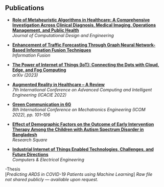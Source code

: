 ## Publications
- [**Role of Metaheuristic Algorithms in Healthcare: A Comprehensive Investigation Across Clinical Diagnosis, Medical Imaging, Operations Management, and Public Health**](https://doi.org/10.1093/jcde/qwae046)  
  *Journal of Computational Design and Engineering*

- [**Enhancement of Traffic Forecasting Through Graph Neural Network-Based Information Fusion Techniques**](https://doi.org/10.1016/j.inffus.2024.102466)  
  *Information Fusion*

- [**The Power of Internet of Things (IoT): Connecting the Dots with Cloud, Edge, and Fog Computing**](https://ui.adsabs.harvard.edu/link_gateway/2023arXiv230903420F/doi:10.48550/arXiv.2309.03420)  
  *arXiv (2023)*

- [**Augmented Reality in Healthcare – A Review**](https://link.springer.com/book/10.1007/978-981-99-5015-7)  
  *7th International Conference on Advanced Computing and Intelligent Engineering (ICACIE 2022)*

- [**Green Communication in 6G**](https://digital-library.theiet.org/content/conferences/10.1049/icp.2022.2273)  
  *8th International Conference on Mechatronics Engineering (ICOM 2022), pp. 101–106*

- [**Effect of Demographic Factors on the Outcome of Early Intervention Therapy Among the Children with Autism Spectrum Disorder in Bangladesh**](https://doi.org/10.21203/rs.3.rs-2398588/v2)  
  *Research Square*

- [**Industrial Internet of Things Enabled Technologies, Challenges, and Future Directions**](http://dx.doi.org/10.1016/j.compeleceng.2023.108847)  
  *Computers & Electrical Engineering*

-Thesis   
  [*Predicting ARDS in COVID-19 Patients using Machine Learning*]
  *Raw file not shared publicly — available upon request.*
